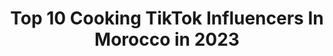 ---
title: Top 10 Cooking TikTok Influencers In Morocco in 2023
description: >-
  Find top cooking TikTok influencers in Morocco in 2023. Most popular hashtags: #foryou #cooking #love #tiktok.
platform: TikTok
hits: 10
text_top: See the best TikTok accounts on inBeat.
text_bottom: inBeat has 10 TikTok influencers like this in Morocco for you to connect with.
profiles:
  - username: "yofte"
    fullname: >-
      المغرب
    bio: >-
      
    location: "Morocco"
    followers: 13400
    engagement: 172
    commentsToLikes: 0.064974
    id: ckbknmj0nhqkf0j232k9ns0o3
    verified: false
    hashtags: "#foryourpage, #motivation, #cooking, #cook"
  - username: "recette_de_hayat"
    fullname: >-
      la gourmande 😋
    bio: >-
      🇲🇦 idée de recette rapide facile et délicieuse
    location: "Morocco"
    followers: 52300
    engagement: 565
    commentsToLikes: 0.020556
    id: cka63tg8i5x0r0i78kd7s5ksj
    verified: false
    hashtags: "#foodlover, #yumyum, #tiktokfoodie, #tiktok"
  - username: "houdaworld"
    fullname: >-
      عالم هدى 😍
    bio: >-
      ضيفوني على الانستجرام 😍
    location: "Morocco"
    followers: 5963
    engagement: 1182
    commentsToLikes: 0.017438
    id: cka630pjh2apr0i785s9n7unl
    verified: false
    hashtags: "#foodlover, #cakes, #explore, #food"
  - username: "emybeauty123"
    fullname: >-
      Màzoùz Imane
    bio: >-
      GOOOD VIBES ONLY!!! ❤️❤️❤️❤️ Are you following me on Instagram @emybeauty123 ?
    location: "Morocco"
    followers: 2493
    engagement: 312
    commentsToLikes: 0.035144
    id: ckai1ukmed9jl0i78jonrnag4
    verified: false
    hashtags: "#love, #followme, #xoxo, #makeup"
  - username: "afrae.es"
    fullname: >-
      Afraa
    bio: >-
      Be you ✌️ Instagram : afrae.es Snapchat : afrae96.es
    location: "Morocco"
    followers: 1400000
    engagement: 977
    commentsToLikes: 0.009005
    id: ckba99vrb26b30j23y1b8lt8d
    verified: true
    hashtags: "#tik, #foryou, #tiktok, #fyp"
  - username: "thatuma"
    fullname: >-
      ThatUma
    bio: >-
      Bts merch ⬇️ ❤️❤️❤️
    location: "Morocco"
    followers: 37800
    engagement: 1445
    commentsToLikes: 0.019030
    id: ckc90lmacq4bm0j2369sknh4k
    verified: false
    hashtags: "#taehyung, #foryou, #happyathome, #btsarmy"
  - username: "rana_diy"
    fullname: >-
      Rana Diy
    bio: >-
      بكم نستمر اشتركوا في قناتي ❤☝️
    location: "Morocco"
    followers: 212000
    engagement: 252
    commentsToLikes: 0.027230
    id: ckd6cfye2505b0j238y9b7zwf
    verified: false
    hashtags: "#diy, #foryou, #recipe, #cookeis"
  - username: "ayaozul"
    fullname: >-
      AYA_MDN💎💍
    bio: >-
      10k ? !!! ❤️🌹 I'm here to inspire and share love ! ❤️💍
    location: "Morocco"
    followers: 3203
    engagement: 749
    commentsToLikes: 0.035133
    id: ck9bzafgxnndj0j78rd5gsq4l
    verified: false
    hashtags: "#marocaine, #viral, #pourtoi, #tikttokers"
  - username: "peches_gourmands_"
    fullname: >-
      Péchés Gourmands
    bio: >-
      Follow me on Instagram @peches_gourmands_
    location: "Morocco"
    followers: 55400
    engagement: 360
    commentsToLikes: 0.013262
    id: cka0s3kqxjq4r0i7889jyku5k
    verified: false
    hashtags: "#recep, #tiktokfood, #casablanca, #yummy"
  - username: "meryemealaouichri"
    fullname: >-
      Meryeme Alaoui Chrif
    bio: >-
      Instagram : meryeme alaoui chrifi
    location: "Morocco"
    followers: 9444
    engagement: 303
    commentsToLikes: 0.009705
    id: ckb9o63vbicfh0j23nfe4ou8a
    verified: false
    hashtags: "#foryou, #loveofmylife, #foryoupage, #lovecouple"
---